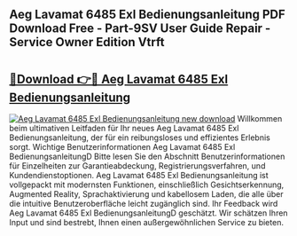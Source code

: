 ## Aeg Lavamat 6485 Exl Bedienungsanleitung PDF Download Free - Part-9SV User Guide Repair - Service Owner Edition Vtrft

# <h2><a href="http://df61xbl.blite.top/?on=Aeg+Lavamat+6485+Exl+Bedienungsanleitung">🔗Download 👉🔴 Aeg Lavamat 6485 Exl Bedienungsanleitung</a></h2>

[![Aeg Lavamat 6485 Exl Bedienungsanleitung new download](https://i.imgur.com/lujVjoI.png)](http://df61xbl.blite.top/?on=Aeg+Lavamat+6485+Exl+Bedienungsanleitung)
Willkommen beim ultimativen Leitfaden für Ihr neues Aeg Lavamat 6485 Exl Bedienungsanleitung, der für ein reibungsloses und effizientes Erlebnis sorgt. Wichtige Benutzerinformationen Aeg Lavamat 6485 Exl BedienungsanleitungD Bitte lesen Sie den Abschnitt Benutzerinformationen für Einzelheiten zur Garantieabdeckung, Registrierungsverfahren, und Kundendienstoptionen. Aeg Lavamat 6485 Exl Bedienungsanleitung ist vollgepackt mit modernsten Funktionen, einschließlich Gesichtserkennung, Augmented Reality, Sprachaktivierung und kabellosem Laden, die alle über die intuitive Benutzeroberfläche leicht zugänglich sind. Ihr Feedback wird Aeg Lavamat 6485 Exl BedienungsanleitungD geschätzt. Wir schätzen Ihren Input und sind bestrebt, Ihnen einen außergewöhnlichen Service zu bieten.
